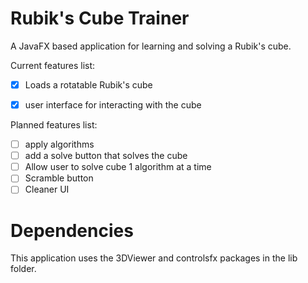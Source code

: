 Rubik's Cube Trainer
====================

A JavaFX based application for learning and solving a Rubik's cube.

Current features list:

- [x] Loads a rotatable Rubik's cube
- [x] user interface for interacting with the cube


Planned features list:
- [ ] apply algorithms
- [ ] add a solve button that solves the cube
- [ ] Allow user to solve cube 1 algorithm at a time
- [ ] Scramble button
- [ ] Cleaner UI

Dependencies
============
This application uses the 3DViewer and controlsfx packages in the lib folder.